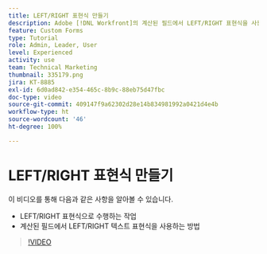 ```yaml
---
title: LEFT/RIGHT 표현식 만들기
description: Adobe [!DNL Workfront]의 계산된 필드에서 LEFT/RIGHT 표현식을 사용하는 방법을 알아봅니다.
feature: Custom Forms
type: Tutorial
role: Admin, Leader, User
level: Experienced
activity: use
team: Technical Marketing
thumbnail: 335179.png
jira: KT-8885
exl-id: 6d0ad842-e354-465c-8b9c-88eb75d47fbc
doc-type: video
source-git-commit: 409147f9a62302d28e14b834981992a0421d4e4b
workflow-type: ht
source-wordcount: '46'
ht-degree: 100%

---
```


# LEFT/RIGHT 표현식 만들기

이 비디오를 통해 다음과 같은 사항을 알아볼 수 있습니다.

* LEFT/RIGHT 표현식으로 수행하는 작업
* 계산된 필드에서 LEFT/RIGHT 텍스트 표현식을 사용하는 방법

>[!VIDEO](https://video.tv.adobe.com/v/335179/?quality=12&learn=on)
